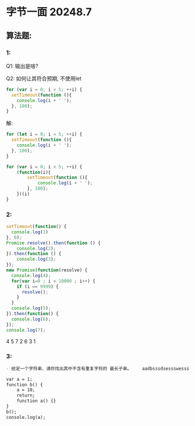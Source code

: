 # 字节一面 20248.7

## 算法题:

### 1:

Q1: 输出是啥?

Q2: 如何让其符合预期, 不使用let

```js
for (var i = 0; i < 5; ++i) {
  setTimeout(function (){
    console.log(i + ' ');
  }, 100);
}
```

解:

```js
for (let i = 0; i < 5; ++i) {
  setTimeout(function (){
    console.log(i + ' ');
  }, 100);
}
```

```js 立即执行函数
for (var i = 0; i < 5; ++i) {
    (function(i){
        setTimeout(function (){
            console.log(i + ' ');
        }, 100);
    })(i)
}
```

### 2:

```js
setTimeout(function() {
  console.log(1)
}, 0);
Promise.resolve().then(function () {
    console.log(2);
}).then(function () {
    console.log(3);
});
new Promise(function(resolve) {
  console.log(4);
  for(var i=0 ; i < 10000 ; i++) {
    if (i == 9999) {
      resolve();
    }
  }
  console.log(5);
}).then(function() {
  console.log(6);
});
console.log(7);
```

4 5 7 2 6 3 1

### 3:

```md
- 给定一个字符串，请你找出其中不含有重复字符的 最长子串。    aadbsssdsessswesss

var a = 1; 
function b() { 
    a = 10; 
    return; 
    function a() {} 
} 
b(); 
console.log(a);   